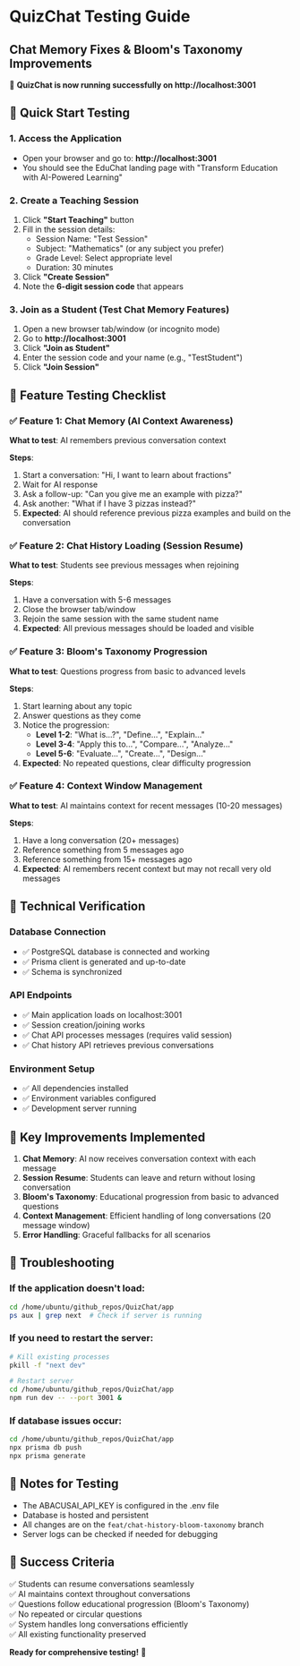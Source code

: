 # QuizChat Testing Guide
## Chat Memory Fixes & Bloom's Taxonomy Improvements

🎉 **QuizChat is now running successfully on http://localhost:3001**

## 🚀 Quick Start Testing

### 1. Access the Application
- Open your browser and go to: **http://localhost:3001**
- You should see the EduChat landing page with "Transform Education with AI-Powered Learning"

### 2. Create a Teaching Session
1. Click **"Start Teaching"** button
2. Fill in the session details:
   - Session Name: "Test Session"
   - Subject: "Mathematics" (or any subject you prefer)
   - Grade Level: Select appropriate level
   - Duration: 30 minutes
3. Click **"Create Session"**
4. Note the **6-digit session code** that appears

### 3. Join as a Student (Test Chat Memory Features)
1. Open a new browser tab/window (or incognito mode)
2. Go to **http://localhost:3001**
3. Click **"Join as Student"**
4. Enter the session code and your name (e.g., "TestStudent")
5. Click **"Join Session"**

## 🧪 Feature Testing Checklist

### ✅ Feature 1: Chat Memory (AI Context Awareness)
**What to test**: AI remembers previous conversation context

**Steps**:
1. Start a conversation: "Hi, I want to learn about fractions"
2. Wait for AI response
3. Ask a follow-up: "Can you give me an example with pizza?"
4. Ask another: "What if I have 3 pizzas instead?"
5. **Expected**: AI should reference previous pizza examples and build on the conversation

### ✅ Feature 2: Chat History Loading (Session Resume)
**What to test**: Students see previous messages when rejoining

**Steps**:
1. Have a conversation with 5-6 messages
2. Close the browser tab/window
3. Rejoin the same session with the same student name
4. **Expected**: All previous messages should be loaded and visible

### ✅ Feature 3: Bloom's Taxonomy Progression
**What to test**: Questions progress from basic to advanced levels

**Steps**:
1. Start learning about any topic
2. Answer questions as they come
3. Notice the progression:
   - **Level 1-2**: "What is...?", "Define...", "Explain..."
   - **Level 3-4**: "Apply this to...", "Compare...", "Analyze..."
   - **Level 5-6**: "Evaluate...", "Create...", "Design..."
4. **Expected**: No repeated questions, clear difficulty progression

### ✅ Feature 4: Context Window Management
**What to test**: AI maintains context for recent messages (10-20 messages)

**Steps**:
1. Have a long conversation (20+ messages)
2. Reference something from 5 messages ago
3. Reference something from 15+ messages ago
4. **Expected**: AI remembers recent context but may not recall very old messages

## 🔧 Technical Verification

### Database Connection
- ✅ PostgreSQL database is connected and working
- ✅ Prisma client is generated and up-to-date
- ✅ Schema is synchronized

### API Endpoints
- ✅ Main application loads on localhost:3001
- ✅ Session creation/joining works
- ✅ Chat API processes messages (requires valid session)
- ✅ Chat history API retrieves previous conversations

### Environment Setup
- ✅ All dependencies installed
- ✅ Environment variables configured
- ✅ Development server running

## 🎯 Key Improvements Implemented

1. **Chat Memory**: AI now receives conversation context with each message
2. **Session Resume**: Students can leave and return without losing conversation
3. **Bloom's Taxonomy**: Educational progression from basic to advanced questions
4. **Context Management**: Efficient handling of long conversations (20 message window)
5. **Error Handling**: Graceful fallbacks for all scenarios

## 🚨 Troubleshooting

### If the application doesn't load:
```bash
cd /home/ubuntu/github_repos/QuizChat/app
ps aux | grep next  # Check if server is running
```

### If you need to restart the server:
```bash
# Kill existing processes
pkill -f "next dev"

# Restart server
cd /home/ubuntu/github_repos/QuizChat/app
npm run dev -- --port 3001 &
```

### If database issues occur:
```bash
cd /home/ubuntu/github_repos/QuizChat/app
npx prisma db push
npx prisma generate
```

## 📝 Notes for Testing

- The ABACUSAI_API_KEY is configured in the .env file
- Database is hosted and persistent
- All changes are on the `feat/chat-history-bloom-taxonomy` branch
- Server logs can be checked if needed for debugging

## 🎉 Success Criteria

✅ Students can resume conversations seamlessly  
✅ AI maintains context throughout conversations  
✅ Questions follow educational progression (Bloom's Taxonomy)  
✅ No repeated or circular questions  
✅ System handles long conversations efficiently  
✅ All existing functionality preserved  

**Ready for comprehensive testing!** 🚀
